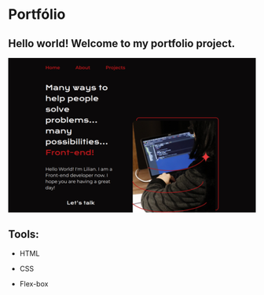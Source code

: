 # Portfólio

## Hello world! Welcome to my portfolio project.

<!-- ![image](https://avatars.githubusercontent.com/u/61846186?v=4) -->

![image](assets/images/7565a1be-08e5-4a51-b76b-3027286d0d79.png)

## Tools:

- HTML

- CSS

- Flex-box
